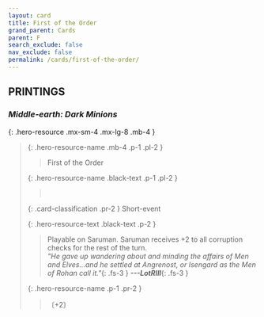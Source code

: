 ```yaml
---
layout: card
title: First of the Order
grand_parent: Cards
parent: F
search_exclude: false
nav_exclude: false
permalink: /cards/first-of-the-order/
---
```


## PRINTINGS


### _Middle-earth: Dark Minions_

{: .hero-resource .mx-sm-4 .mx-lg-8 .mb-4 }
> {: .hero-resource-name .mb-4 .p-1 .pl-2 }
> > <div class="card-mp"></div>
> > <div class="card-name">First of the Order</div>
>
> {: .hero-resource-name .black-text .p-1 .pl-2 }
> > &nbsp;
>
> {: .card-classification .pr-2 }
> Short-event
>
> {: .hero-resource-text .black-text .p-2 }
> > Playable on Saruman. Saruman receives +2 to all corruption checks for the rest of the turn. <br>_"He gave up wandering about and minding the affairs of Men and Elves...and he settled at Angrenost, or Isengard as the Men of Rohan call it."_{: .fs-3 } ***---&#65279;LotRIII***{: .fs-3 }  
> 
> {: .hero-resource-name .p-1 .pr-2 }
> > <div class="card-shield"></div>
> > <div class="card-corruption">〔+2〕</div>
